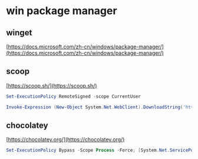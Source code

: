# win package manager

## winget

[https://docs.microsoft.com/zh-cn/windows/package-manager/](https://docs.microsoft.com/zh-cn/windows/package-manager/)

## scoop

[https://scoop.sh/](https://scoop.sh/)

```powershell
Set-ExecutionPolicy RemoteSigned -scope CurrentUser

Invoke-Expression (New-Object System.Net.WebClient).DownloadString('https://get.scoop.sh')

```

## chocolatey

[https://chocolatey.org/](https://chocolatey.org/)

```powershell
Set-ExecutionPolicy Bypass -Scope Process -Force; [System.Net.ServicePointManager]::SecurityProtocol = [System.Net.ServicePointManager]::SecurityProtocol -bor 3072; iex ((New-Object System.Net.WebClient).DownloadString('https://community.chocolatey.org/install.ps1'))
```